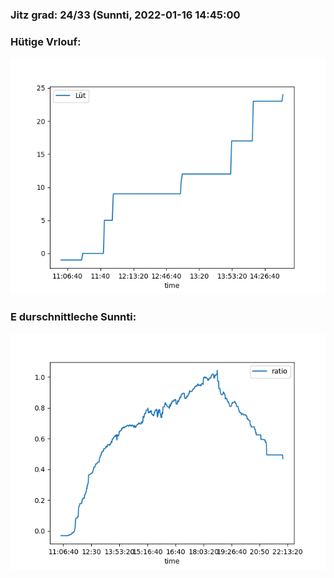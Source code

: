 ### Jitz grad: 24/33 (Sunnti, 2022-01-16 14:45:00

### Hütige Vrlouf:
![Graph](Today.png)

### E durschnittleche Sunnti:
![Graph](Sunnti.png)